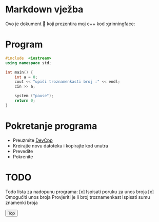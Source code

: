 # Markdown vježba
Ovo je dokument :memo: koji prezentira moj c++ kod :grinningface:
# Program
```cpp
#include  <iostream>
using namespace std;

int main() {
    int a = 0;
    cout << "upiši troznamenkasti broj :" << endl;
    cin >> a;

    system ("pause");
    return 0;
}
```

# Pokretanje programa
 - Preuzmite [DevCpp](https://sourceforge.net/projects/orwelldevcpp/)
 - Kreirajte novu datoteku i kopirajte kod unutra
- Prevedite
- Pokrenite

# TODO
Todo lista za nadopunu programa:
[x] Ispisati poruku za unos broja
[x] Omogućiti unos broja
Provjeriti je li broj troznamenkast
Ispisati sumu znamenki broja

<button onclick="topFunction()" id="myBtn" title="Go to top">Top</button>
